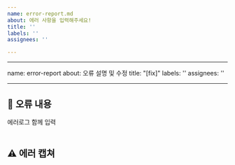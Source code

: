 ```yaml
---
name: error-report.md
about: 에러 사항을 입력해주세요!
title: ''
labels: ''
assignees: ''

---
```


---
name: error-report
about: 오류 설명 및 수정
title: "[fix]"
labels: ''
assignees: ''

---

## 🤔 오류 내용
에러로그 함께 입력  
<br>


## ⚠ 에러 캡쳐 

<br>
